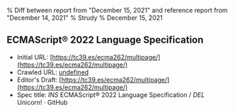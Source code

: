% Diff between report from "December 15, 2021" and reference report from "December 14, 2021"
% Strudy
% December 15, 2021

## ECMAScript® 2022 Language Specification

- Initial URL: [https://tc39.es/ecma262/multipage/](https://tc39.es/ecma262/multipage/)
- Crawled URL: [undefined](undefined)
- Editor's Draft: [https://tc39.es/ecma262/multipage/](https://tc39.es/ecma262/multipage/)
- Spec title: *INS* ECMAScript® 2022 Language Specification / *DEL* Unicorn! · GitHub



